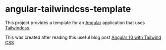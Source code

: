 # angular-tailwindcss-template

This project provides a template for an [Angular](https://angular.io) application that uses [Tailwindcss](https://tailwindcss.com/).

This was created after reading this useful blog post [Angular 10 with Tailwind CSS](https://notiz.dev/blog/angular-10-with-tailwindcss#angular-project).
